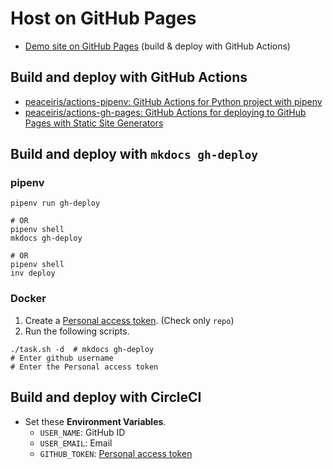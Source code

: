 # Host on GitHub Pages

- [Demo site on GitHub Pages] (build & deploy with GitHub Actions)



## Build and deploy with GitHub Actions

- [peaceiris/actions-pipenv: GitHub Actions for Python project with pipenv](https://github.com/peaceiris/actions-pipenv)
- [peaceiris/actions-gh-pages: GitHub Actions for deploying to GitHub Pages with Static Site Generators](https://github.com/peaceiris/actions-gh-pages)



## Build and deploy with `mkdocs gh-deploy`

### pipenv

```
pipenv run gh-deploy

# OR
pipenv shell
mkdocs gh-deploy

# OR
pipenv shell
inv deploy
```

### Docker

1. Create a [Personal access token]. (Check only `repo`)
2. Run the following scripts.

```
./task.sh -d  # mkdocs gh-deploy
# Enter github username
# Enter the Personal access token
```



## Build and deploy with CircleCI

- Set these **Environment Variables**.
    - `USER_NAME`: GitHub ID
    - `USER_EMAIL`: Email
    - `GITHUB_TOKEN`: [Personal access token]



<!-- Internal References -->
<!-- External References -->
[Demo site on GitHub Pages]: https://peaceiris.github.io/mkdocs-material-boilerplate/
[Personal access token]: https://github.com/settings/tokens
